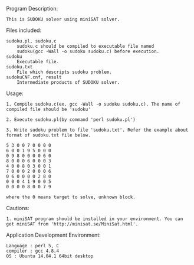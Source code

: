 Program Description:

	This is SUDOKU solver using miniSAT solver.

Files included:

	sudoku.pl, sudoku.c
		sudoku.c should be compiled to executable file named 
		sudoku(gcc -Wall -o sudoku sudoku.c) before execution.
	sudoku
		Executable file. 
	sudoku.txt
		File which descripts sudoku problem.
	sudokuCNF.cnf, result
		Intermediate products of SUDOKU solver.

Usage: 
		
	1. Compile sudoku.c(ex. gcc -Wall -o sudoku sudoku.c). The name of compiled file should be 'sudoku'

	2. Execute sudoku.pl(by command 'perl sudoku.pl')

	3. Write sudoku problem to file 'sudoku.txt'. Refer the example about format of sudoku.txt file below.

	5 3 0 0 7 0 0 0 0
	6 0 0 1 9 5 0 0 0
	0 9 8 0 0 0 0 6 0
	8 0 0 0 6 0 0 0 3
	4 0 0 8 0 3 0 0 1
	7 0 0 0 2 0 0 0 6
	0 6 0 0 0 0 2 8 0
	0 0 0 4 1 9 0 0 5
	0 0 0 0 8 0 0 7 9

	where the 0 means target to solve, unknown block.

Cautions:
	
	1. miniSAT program should be installed in your environment. You can get miniSAT from 'http://minisat.se/MiniSat.html'.

Application Development Environment:

	Language : perl 5, C
	compiler : gcc 4.8.4
	OS : Ubuntu 14.04.1 64bit desktop

